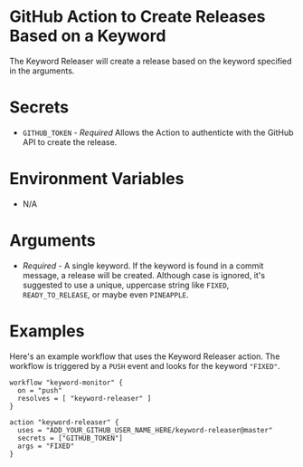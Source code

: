 # GitHub Action to Create Releases Based on a Keyword
The Keyword Releaser will create a release based on the keyword specified in the arguments.

# Secrets
- `GITHUB_TOKEN` - _Required_ Allows the Action to authenticte with the GitHub API to create the release.

# Environment Variables
- N/A

# Arguments
- _Required_ - A single keyword.  If the keyword is found in a commit message, a release will be created.  Although case is ignored, it's suggested to use a unique, uppercase string like `FIXED`, `READY_TO_RELEASE`, or maybe even `PINEAPPLE`.

# Examples
Here's an example workflow that uses the Keyword Releaser action.  The workflow is triggered by a `PUSH` event and looks for the keyword `"FIXED"`.

```
workflow "keyword-monitor" {
  on = "push"
  resolves = [ "keyword-releaser" ]
}

action "keyword-releaser" {
  uses = "ADD_YOUR_GITHUB_USER_NAME_HERE/keyword-releaser@master"
  secrets = ["GITHUB_TOKEN"]
  args = "FIXED"
}
```
